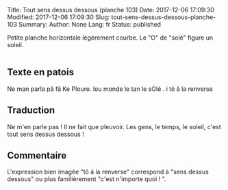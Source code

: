 Title: Tout sens dessus dessous (planche 103)
Date: 2017-12-06 17:09:30
Modified: 2017-12-06 17:09:30
Slug: tout-sens-dessus-dessous-planche-103
Summary: 
Author: None
Lang: fr
Status: published

Petite planche horizontale légèrement courbe. Le "O" de "solé" figure un soleil.

<figure class="image-block" style="float: center;">
  <img alt="" src="{static}/images/planche_103.png">
  <figcaption style="max-width: 580px"></figcaption>
</figure>


## Texte en patois
Ne man parla pâ fâ Ke  Ploure. lou monde le tan le sOlé . i tô â la renverse

## Traduction
Ne m'en parle pas ! Il ne fait que pleuvoir. Les gens, le temps, le soleil, c'est tout sens dessus dessous !

## Commentaire
L'expression bien imagée "tô â la renverse" correspond à "sens dessus dessous" ou plus familièrement "c'est n'importe quoi ! ".
